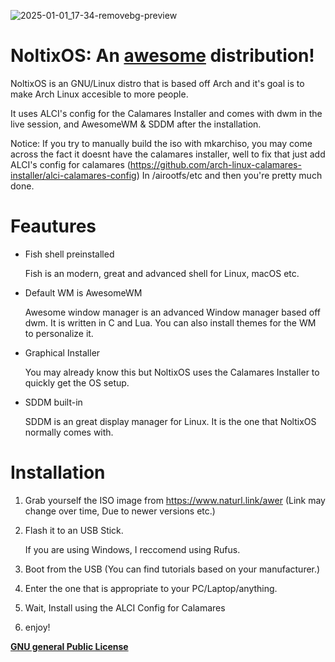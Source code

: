![2025-01-01_17-34-removebg-preview](https://github.com/user-attachments/assets/a63f89f5-0b10-4983-80ee-a8f69e4c5128) 

#                               NoltixOS: An <a href="https://awesomewm.org/">awesome</a> distribution!

NoltixOS is an GNU/Linux distro that is based off Arch and it's goal is to make Arch Linux accesible to more people.

It uses ALCI's config for the Calamares Installer and comes with dwm in the live session, and AwesomeWM & SDDM after the installation.

Notice: If you try to manually build the iso with mkarchiso, you may come across the fact it doesnt have the calamares installer, well to fix that just add ALCI's config for calamares (https://github.com/arch-linux-calamares-installer/alci-calamares-config) In /airootfs/etc and then you're pretty much done.


# Feautures
* Fish shell preinstalled

    Fish is an modern, great and advanced shell for Linux, macOS etc.


* Default WM is AwesomeWM

    Awesome window manager is an advanced Window manager based off dwm. It is written in C and Lua. You can also install themes for the WM to personalize it.


* Graphical Installer
   
     You may already know this but NoltixOS uses the Calamares Installer to quickly get the OS setup.

* SDDM built-in

   SDDM is an great display manager for Linux. It is the one that NoltixOS normally comes with.

# Installation
1. Grab yourself the ISO image from https://www.naturl.link/awer (Link may change over time, Due to newer versions etc.)
2. Flash it to an USB Stick.

    If you are using Windows, I reccomend using Rufus.
3. Boot from the USB (You can find tutorials based on your manufacturer.)
4. Enter the one that is appropriate to your PC/Laptop/anything.
5. Wait, Install using the ALCI Config for Calamares
6. enjoy!



**<a href="https://www.gnu.org/licenses/gpl-3.0.html">GNU general Public License</a>**


